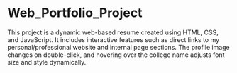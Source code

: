 # Web_Portfolio_Project
This project is a dynamic web-based resume created using HTML, CSS, and JavaScript. It includes interactive features such as direct links to my personal/professional website and internal page sections. The profile image changes on double-click, and hovering over the college name adjusts font size and style dynamically.
